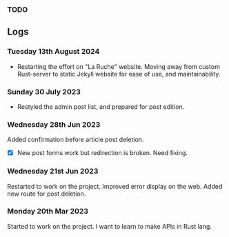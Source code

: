 ### TODO

## Logs

### Tuesday 13th August 2024
+ Restarting the effort on "La Ruche" website. Moving away from custom Rust-server to static Jekyll website for ease of use, and maintainability.

### Sunday 30 July 2023

* Restyled the admin post list, and prepared for post edition.

### Wednesday 28th Jun 2023

Added confirmation before article post deletion.

* [X] New post forms work but redirection is broken. Need fixing.

### Wednesday 21st Jun 2023

Restarted to work on the project. Improved error display on the web. Added new route for post deletion.

### Monday 20th Mar 2023

Started to work on the project. I want to learn to make APIs in Rust lang.